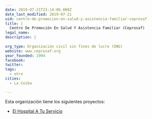 ```yaml
---
date: 2019-07-21T23:14:06.000Z
date_last_modified: 2019-07-21
uid: centro-de-promocion-en-salud-y-asistencia-familiar-ceprosaf
title: |
  Centro De Promoción En Salud Y Asistencia Familiar (Ceprosaf)
legal_name: 
description: |
  
org_type: Organización civil sin fines de lucro (ONG)
website: www.ceprosaf.org
year_founded: 1994
facebook: 
twitter: 
tags:
  - otro
cities: 
  - La Ceiba

---
```


Esta organización tiene los siguientes proyectos:

- [El Hospital A Tu Servicio](/proyectos/el-hospital-a-tu-servicio)
